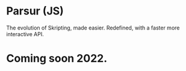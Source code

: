 # Parsur (JS)

The evolution of Skripting, made easier. Redefined, with a faster more interactive API.

# Coming soon 2022.
